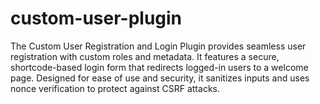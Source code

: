 # custom-user-plugin
The Custom User Registration and Login Plugin provides seamless user registration with custom roles and metadata. It features a secure, shortcode-based login form that redirects logged-in users to a welcome page. Designed for ease of use and security, it sanitizes inputs and uses nonce verification to protect against CSRF attacks.
